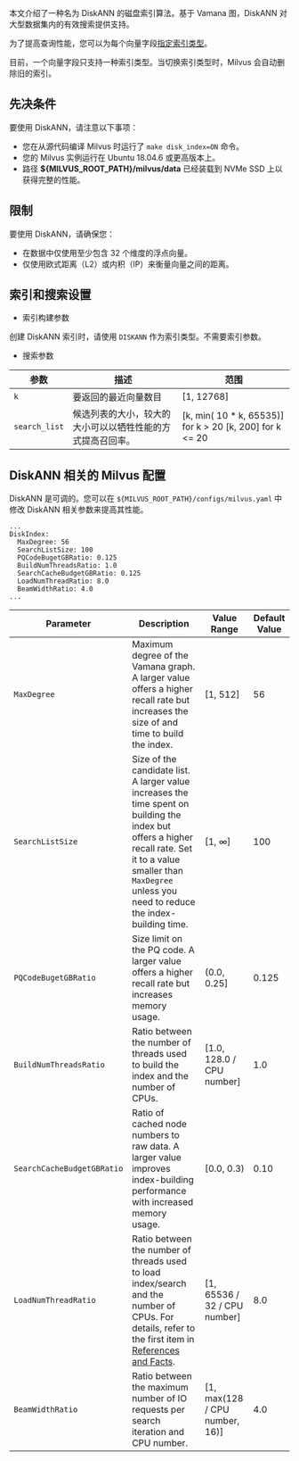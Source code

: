 本文介绍了一种名为 DiskANN 的磁盘索引算法。基于 Vamana 图，DiskANN 对大型数据集内的有效搜索提供支持。

为了提高查询性能，您可以为每个向量字段[指定索引类型](build_index.md)。

目前，一个向量字段只支持一种索引类型。当切换索引类型时，Milvus 会自动删除旧的索引。

先决条件
--------

要使用 DiskANN，请注意以下事项：

* 您在从源代码编译 Milvus 时运行了 `make disk_index=ON` 命令。
* 您的 Milvus 实例运行在 Ubuntu 18.04.6 或更高版本上。
* 路径 **${MILVUS_ROOT_PATH}/milvus/data** 已经装载到 NVMe SSD 上以获得完整的性能。

限制
-----

要使用 DiskANN，请确保您：

* 在数据中仅使用至少包含 32 个维度的浮点向量。
* 仅使用欧式距离（L2）或内积（IP）来衡量向量之间的距离。

索引和搜索设置
---------------

* 索引构建参数

创建 DiskANN 索引时，请使用 `DISKANN` 作为索引类型。不需要索引参数。

* 搜索参数

| 参数 | 描述 | 范围 |
| --- | --- | --- |
| `k` | 要返回的最近向量数目 | [1, 12768] |
| `search_list` | 候选列表的大小，较大的大小可以以牺牲性能的方式提高召回率。 | [k, min( 10 * k, 65535)] for k > 20  [k, 200] for k <= 20 |

DiskANN 相关的 Milvus 配置
--------------------------

DiskANN 是可调的。您可以在 `${MILVUS_ROOT_PATH}/configs/milvus.yaml` 中修改 DiskANN 相关参数来提高其性能。

```
...
DiskIndex:
  MaxDegree: 56
  SearchListSize: 100
  PQCodeBugetGBRatio: 0.125
  BuildNumThreadsRatio: 1.0
  SearchCacheBudgetGBRatio: 0.125
  LoadNumThreadRatio: 8.0
  BeamWidthRatio: 4.0
...

```

| Parameter | Description | Value Range | Default Value |
| --- | --- | --- | --- |
| `MaxDegree` | Maximum degree of the Vamana graph.  A larger value offers a higher recall rate but increases the size of and time to build the index. | [1, 512] | 56 |
| `SearchListSize` | Size of the candidate list.  A larger value increases the time spent on building the index but offers a higher recall rate.  Set it to a value smaller than `MaxDegree` unless you need to reduce the index-building time. | [1, ∞] | 100 |
| `PQCodeBugetGBRatio` | Size limit on the PQ code.  A larger value offers a higher recall rate but increases memory usage. | (0.0, 0.25] | 0.125 |
| `BuildNumThreadsRatio` | Ratio between the number of threads used to build the index and the number of CPUs. | [1.0, 128.0 / CPU number] | 1.0 |
| `SearchCacheBudgetGBRatio` | Ratio of cached node numbers to raw data.  A larger value improves index-building performance with increased memory usage. | [0.0, 0.3) | 0.10 |
| `LoadNumThreadRatio` | Ratio between the number of threads used to load index/search and the number of CPUs. For details, refer to the first item in [References and Facts](disk_index.md#references-and-facts). | [1, 65536 / 32 / CPU number] | 8.0 |
| `BeamWidthRatio` | Ratio between the maximum number of IO requests per search iteration and CPU number. | [1, max(128 / CPU number, 16)] | 4.0 |

